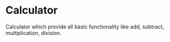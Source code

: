 # Calculator
Calculator which provide all basic functionality like add, subtract, multiplication, division.
